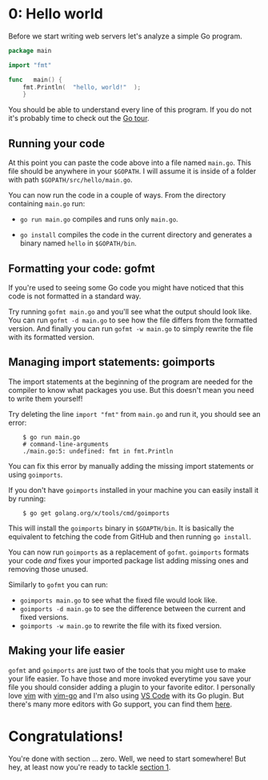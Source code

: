 # 0: Hello world

Before we start writing web servers let's analyze a simple Go program.

```go
package main

import "fmt"

func   main() {
    fmt.Println(  "hello, world!"  );
    }
```

You should be able to understand every line of this program.
If you do not it's probably time to check out the [Go tour][1].

## Running your code

At this point you can paste the code above into a file named `main.go`.
This file should be anywhere in your `$GOPATH`.
I will assume it is inside of a folder with path `$GOPATH/src/hello/main.go`.

You can now run the code in a couple of ways. From the directory containing `main.go` run:

- `go run main.go` compiles and runs only `main.go`.

- `go install` compiles the code in the current directory and generates a binary named `hello` in `$GOPATH/bin`.

## Formatting your code: gofmt

If you're used to seeing some Go code you might have noticed that this code is not formatted in a standard way.

Try running `gofmt main.go` and you'll see what the output should look like.
You can run `gofmt -d main.go` to see how the file differs from the formatted version.
And finally you can run `gofmt -w main.go` to simply rewrite the file with its formatted version.

## Managing import statements: goimports

The import statements at the beginning of the program are needed for the compiler to know what packages you use.
But this doesn't mean you need to write them yourself!

Try deleting the line `import "fmt"` from `main.go` and run it, you should see an error:

```
    $ go run main.go
    # command-line-arguments
    ./main.go:5: undefined: fmt in fmt.Println
```

You can fix this error by manually adding the missing import statements or using `goimports`.

If you don't have `goimports` installed in your machine you can easily install it by running:

```
    $ go get golang.org/x/tools/cmd/goimports
```

This will install the `goimports` binary in `$GOAPTH/bin`.
It is basically the equivalent to fetching the code from GitHub and then running `go install`.

You can now run `goimports` as a replacement of `gofmt`.
`goimports` formats your code *and* fixes your imported package list adding missing ones and removing those unused.

Similarly to `gofmt` you can run:

- `goimports main.go` to see what the fixed file would look like.
- `goimports -d main.go` to see the difference between the current and fixed versions.
- `goimports -w main.go` to rewrite the file with its fixed version.

## Making your life easier

`gofmt` and `goimports` are just two of the tools that you might use to make your life easier.
To have those and more invoked everytime you save your file you should consider adding a plugin to your favorite editor.
I personally love [vim][2] with [vim-go][3] and I'm also using [VS Code][4] with its Go plugin.
But there's many more editors with Go support, you can find them [here][5].

# Congratulations!

You're done with section ... zero. Well, we need to start somewhere!
But hey, at least now you're ready to tackle [section 1][6].

[1]: https://tour.golang.org
[2]: https://www.vim.org/
[3]: https://github.com/fatih/vim-go
[4]: https://www.visualstudio.com/en-us/products/code-vs.aspx
[5]: https://github.com/golang/go/wiki/IDEsAndTextEditorPlugins
[6]: ../section01/README.md
